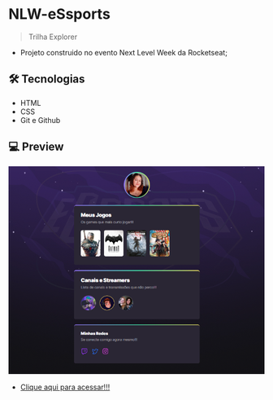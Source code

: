 # NLW-eSsports
> Trilha Explorer
* Projeto construido no evento Next Level Week da Rocketseat;

## 🛠 Tecnologias
- HTML
- CSS
- Git e Github

## 💻 Preview
![preview](./images/preview.png)

* [Clique aqui para acessar!!!](https://bianca-mirtes.github.io/NLW-eSports/)